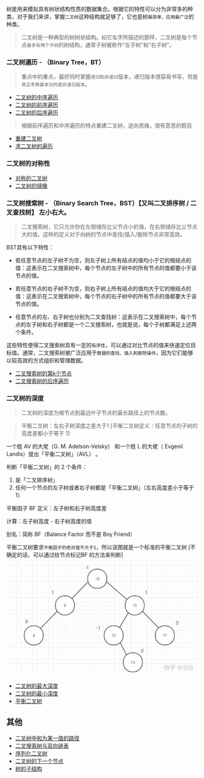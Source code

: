 树是用来模拟具有树状结构性质的数据集合。根据它的特性可以分为非常多的种类，对于我们来讲，掌握`二叉树`这种结构就足够了，它也是树`最简单、应用最广泛`的种类。

> 二叉树是一种典型的树树状结构。如它名字所描述的那样，二叉树是每个节点`最多有两个子树`的树结构，通常子树被称作“左子树”和“右子树”。

### 二叉树遍历 - （Binary Tree，BT）
> 重点中的重点，最好同时掌握`递归和非递归`版本，递归版本很容易书写，但是`真正考察基本功的是非递归版本`。

- [二叉树的中序遍历](./二叉树/二叉树的中序遍历.md)
- [二叉树的前序遍历](./二叉树/二叉树的前序遍历.md)
- [二叉树的后序遍历](./二叉树/二叉树的后序遍历.md)


> 根据前序遍历和中序遍历的特点重建二叉树，逆向思维，很有意思的题目
- [重建二叉树](./二叉树/重建二叉树.md)
- [求二叉树的遍历](./二叉树/求二叉树的遍历.md)

### 二叉树的对称性

- [对称的二叉树](./二叉树/对称的二叉树.md)
- [二叉树的镜像](./二叉树/二叉树的镜像.md)

### 二叉树搜索树 - （Binary Search Tree，BST）【又叫二叉排序树 / 二叉查找树】 左小右大。

> 二叉搜索树，它只允许你在左侧储存比父节点小的值，在右侧储存比父节点大的值。这样的定义对于向树的节点中查找/插入/删除节点非常高效。

BST具有以下特性：
- 若任意节点的左子树不为空，则左子树上所有结点的值均小于它的根结点的值：这表示在二叉搜索树中，每个节点的左子树中的所有节点的值都要小于该节点的值。

- 若任意节点的右子树不为空，则右子树上所有结点的值均大于它的根结点的值：这表示在二叉搜索树中，每个节点的右子树中的所有节点的值都要大于该节点的值。

- 任意节点的左、右子树也分别为二叉查找树：这表示在二叉搜索树中，每个节点的左子树和右子树都是一个二叉搜索树，也就是说，每个子树都满足上述两个条件。

这些特性使得二叉搜索树具有一定的`有序性`，可以通过对比节点的值来快速定位目标值。通常，二叉搜索树被广泛应用于`数据的查找、插入和删除操作`，因为它们能够以较高效的方式组织和管理数据。

- [二叉搜索树的第k个节点](./二叉树/二叉搜索树的第k个节点.md)
- [二叉搜索树的后序遍历](./二叉树/二叉搜索树的后序遍历.md)

### 二叉树的深度

> 二叉树的深度为根节点到最远叶子节点的最长路径上的节点数。

> 平衡二叉树：左右子树深度之差大于1 [平衡二叉树定义：任意节点的子树的高度差都小于等于 1]

一个姓 AV 的大佬（G. M. Adelson-Velsky） 和一个姓 L 的大佬（ Evgenii Landis）提出「平衡二叉树」（AVL） 。

判断「平衡二叉树」的 2 个条件：

1. 是「二叉排序树」
2. 任何一个节点的左子树或者右子树都是「平衡二叉树」（左右高度差小于等于 1）


平衡因子 BF
定义：左子树和右子树高度差

计算：左子树高度 - 右子树高度的值

别名：简称 BF（Balance Factor 而不是 Boy Friend）

平衡二叉树要求`平衡因子的绝对值不大于1`，所以该图就是一个标准的平衡二叉树 [不确定的话，可以通过给节点标记BF 的方法来判断]
![Alt text](image.png)

- [二叉树的最大深度](./二叉树/二叉树的最大深度.md)
- [二叉树的最小深度](./二叉树/二叉树的最小深度.md)
- [平衡二叉树](./二叉树/平衡二叉树.md)


## 其他

- [二叉树中和为某一值的路径](./二叉树/二叉树中和为某一值的路径.md)
- [二叉搜索树与双向链表](./二叉树/剑指-二叉搜索树与双向链表.md)
- [序列化二叉树](./二叉树/序列化二叉树.md)
- [二叉树的下一个节点](./二叉树/二叉树的下一个节点.md)
- [树的子结构](./二叉树/树的子结构.md)
